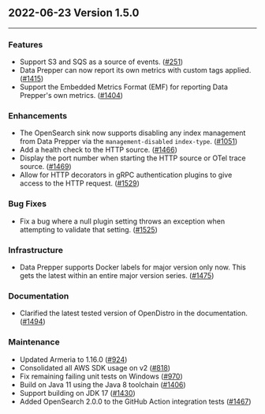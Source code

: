 ## 2022-06-23 Version 1.5.0

---

### Features
* Support S3 and SQS as a source of events. ([#251](https://github.com/opensearch-project/data-prepper/issues/251))
* Data Prepper can now report its own metrics with custom tags applied. ([#1415](https://github.com/opensearch-project/data-prepper/issues/1415))
* Support the Embedded Metrics Format (EMF) for reporting Data Prepper's own metrics. ([#1404](https://github.com/opensearch-project/data-prepper/issues/1404))

### Enhancements
* The OpenSearch sink now supports disabling any index management from Data Prepper via the `management-disabled` `index-type`. ([#1051](https://github.com/opensearch-project/data-prepper/issues/1051))
* Add a health check to the HTTP source. ([#1466](https://github.com/opensearch-project/data-prepper/issues/1466))
* Display the port number when starting the HTTP source or OTel trace source. ([#1469](https://github.com/opensearch-project/data-prepper/issues/1469))
* Allow for HTTP decorators in gRPC authentication plugins to give access to the HTTP request. ([#1529](https://github.com/opensearch-project/data-prepper/pull/1529))

### Bug Fixes
* Fix a bug where a null plugin setting throws an exception when attempting to validate that setting. ([#1525](https://github.com/opensearch-project/data-prepper/issues/1525))

### Infrastructure
* Data Prepper supports Docker labels for major version only now. This gets the latest within an entire major version series. ([#1475](https://github.com/opensearch-project/data-prepper/issues/1475))

### Documentation
* Clarified the latest tested version of OpenDistro in the documentation. ([#1494](https://github.com/opensearch-project/data-prepper/issues/1494))

### Maintenance
* Updated Armeria to 1.16.0 ([#924](https://github.com/opensearch-project/data-prepper/issues/924))
* Consolidated all AWS SDK usage on v2 ([#818](https://github.com/opensearch-project/data-prepper/issues/818))
* Fix remaining failing unit tests on Windows ([#970](https://github.com/opensearch-project/data-prepper/issues/970))
* Build on Java 11 using the Java 8 toolchain ([#1406](https://github.com/opensearch-project/data-prepper/issues/1406))
* Support building on JDK 17 ([#1430](https://github.com/opensearch-project/data-prepper/issues/1430))
* Added OpenSearch 2.0.0 to the GitHub Action integration tests ([#1467](https://github.com/opensearch-project/data-prepper/issues/1467))
